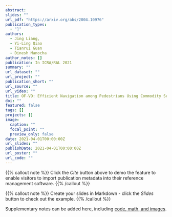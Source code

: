 ```yaml
---
abstract: 
slides: ""
url_pdf: "https://arxiv.org/abs/2004.10976"
publication_types:
  - "1"
authors:
  - Jing Liang, 
  - Yi-Ling Qiao
  - Tianrui Guan
  - Dinesh Manocha
author_notes: []
publication: In ICRA/RAL 2021
summary: ""
url_dataset: ""
url_project: ""
publication_short: ""
url_source: ""
url_video: ""
title: OF-VO: Efficient Navigation among Pedestrians Using Commodity Sensors
doi: ""
featured: false
tags: []
projects: []
image:
  caption: ""
  focal_point: ""
  preview_only: false
date: 2021-04-01T00:00:00Z
url_slides: ""
publishDate: 2021-04-01T00:00:00Z
url_poster: ""
url_code: ""
---
```


{{% callout note %}}
Click the *Cite* button above to demo the feature to enable visitors to import publication metadata into their reference management software.
{{% /callout %}}

{{% callout note %}}
Create your slides in Markdown - click the *Slides* button to check out the example.
{{% /callout %}}

Supplementary notes can be added here, including [code, math, and images](https://wowchemy.com/docs/writing-markdown-latex/).
